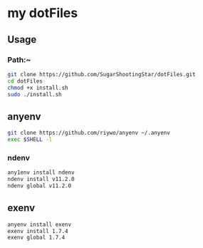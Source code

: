 # my dotFiles

## Usage

### Path:~
```zsh
git clone https://github.com/SugarShootingStar/dotFiles.git
cd dotFiles
chmod +x install.sh
sudo ./install.sh
```


## anyenv
```zsh
git clone https://github.com/riywo/anyenv ~/.anyenv
exec $SHELL -l
```

### ndenv
```zsh
any1env install ndenv
ndenv install v11.2.0
ndenv global v11.2.0
```


## exenv
```zsh
anyenv install exenv
exenv install 1.7.4
exenv global 1.7.4
```

